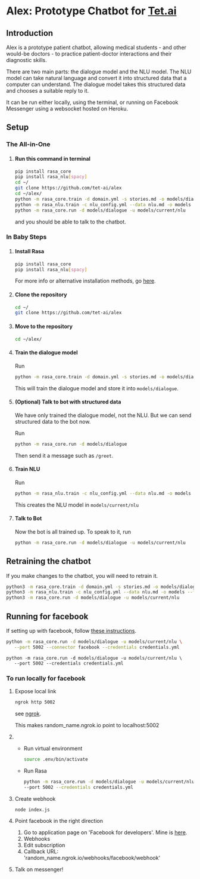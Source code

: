 # Alex: Prototype Chatbot for [Tet.ai](https://www.tet.ai)

## Introduction

Alex is a prototype patient chatbot, allowing medical students - and other would-be doctors - to practice patient-doctor interactions and their diagnostic skills.

There are two main parts: the dialogue model and the NLU model. The NLU model can take natural language and convert it into structured data that a computer can understand. The dialogue model takes this structured data and chooses a suitable reply to it.

It can be run either locally, using the terminal, or running on Facebook Messenger using a websocket hosted on Heroku.

## Setup

### The All-in-One

1. #### Run this command in terminal

    ```bash
    pip install rasa_core
    pip install rasa_nlu[spacy]
    cd ~/
    git clone https://github.com/tet-ai/alex
    cd ~/alex/
    python -m rasa_core.train -d domain.yml -s stories.md -o models/dialogue
    python -m rasa_nlu.train -c nlu_config.yml --data nlu.md -o models --fixed_model_name nlu --project current --verbose
    python -m rasa_core.run -d models/dialogue -u models/current/nlu
    ```

    and you should be able to talk to the chatbot.

### In Baby Steps

1. #### Install Rasa

    ```bash
    pip install rasa_core
    pip install rasa_nlu[spacy]
    ```

    For more info or alternative installation methods, go [here](https://rasa.com/docs/core/installation/).

1. #### Clone the repository

    ```bash
    cd ~/
    git clone https://github.com/tet-ai/alex
    ```

1. #### Move to the repository

    ```bash
    cd ~/alex/
    ```

1. #### Train the dialogue model

    Run
    ```bash
    python -m rasa_core.train -d domain.yml -s stories.md -o models/dialogue
    ```

    This will train the dialogue model and store it into `models/dialogue`.

1. #### (Optional) Talk to bot with structured data

    We have only trained the dialogue model, not the NLU. But we can send structured data to the bot now.

    Run
    ```bash
    python -m rasa_core.run -d models/dialogue
    ```
    Then send it a message such as `/greet`.

1. #### Train NLU

    Run
    ```bash
    python -m rasa_nlu.train -c nlu_config.yml --data nlu.md -o models --fixed_model_name nlu --project current --verbose
    ```

    This creates the NLU model in `models/current/nlu`

1. #### Talk to Bot

    Now the bot is all trained up. To speak to it, run
    ```bash
    python -m rasa_core.run -d models/dialogue -u models/current/nlu
    ```

## Retraining the chatbot

If you make changes to the chatbot, you will need to retrain it.

```bash
python3 -m rasa_core.train -d domain.yml -s stories.md -o models/dialogue
python3 -m rasa_nlu.train -c nlu_config.yml --data nlu.md -o models --fixed_model_name nlu --project current --verbose
python3 -m rasa_core.run -d models/dialogue -u models/current/nlu
```


## Running for facebook

If setting up with facebook, follow [these instructions](https://rasa.com/docs/core/0.9.8/tutorial_basics/).

```bash
python -m rasa_core.run -d models/dialogue -u models/current/nlu \
   --port 5002 --connector facebook --credentials credentials.yml
   ```

```
python -m rasa_core.run -d models/dialogue -u models/current/nlu \
   --port 5002 --credentials credentials.yml
```

### To run locally for facebook

1. Expose local link
    ```bash
    ngrok http 5002
    ```
    see [ngrok](https://ngrok.com/).

    This makes random_name.ngrok.io point to localhost:5002

1.  - Run virtual environment
        ```bash
        source .env/bin/activate
        ```
    
    - Run Rasa
        ```bash
        python -m rasa_core.run -d models/dialogue -u models/current/nlu \
        --port 5002 --credentials credentials.yml
        ```

1. Create webhook
    ```bash
    node index.js
    ```

1. Point facebook in the right direction
    1. Go to application page on 'Facebook for developers'. Mine is [here](https://developers.facebook.com/apps/2161616560765921).
    1. Webhooks
    1. Edit subscription
    1. Callback URL: 'random_name.ngrok.io/webhooks/facebook/webhook'

1. Talk on messenger!